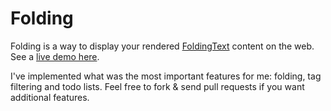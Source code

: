 # Folding

Folding is a way to display your rendered [FoldingText](http://www.foldingtext.com) content on the web. See a [live demo here](http://hugowetterberg.github.io/folding).

I've implemented what was the most important features for me: folding, tag filtering and todo lists. Feel free to fork & send pull requests if you want additional features.

